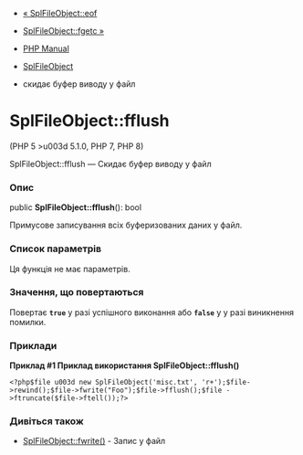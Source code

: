 - [« SplFileObject::eof](splfileobject.eof.md)
- [SplFileObject::fgetc »](splfileobject.fgetc.md)

- [PHP Manual](index.md)
- [SplFileObject](class.splfileobject.md)
- скидає буфер виводу у файл

# SplFileObject::fflush

(PHP 5 \>u003d 5.1.0, PHP 7, PHP 8)

SplFileObject::fflush — Скидає буфер виводу у файл

### Опис

public **SplFileObject::fflush**(): bool

Примусове записування всіх буферизованих даних у файл.

### Список параметрів

Ця функція не має параметрів.

### Значення, що повертаються

Повертає **`true`** у разі успішного виконання або **`false`** у
у разі виникнення помилки.

### Приклади

**Приклад #1 Приклад використання **SplFileObject::fflush()****

` <?php$file u003d new SplFileObject('misc.txt', 'r+');$file->rewind();$file->fwrite("Foo");$file->fflush();$file ->ftruncate($file->ftell());?> `

### Дивіться також

- [SplFileObject::fwrite()](splfileobject.fwrite.md) - Запис у файл
